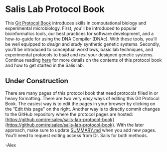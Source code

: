# Salis Lab Protocol Book

This [Git Protocol Book](https://www.gitbook.com/) introduces skills in computational biology and experimental microbiology. First, you'll be introduced to popular bioinformatics tools, our best practices for software development, and a how-to-guide for using the DNA Compiler \(DNAc\). With these tools, you'll be well equipped to _design_ and _study_ synthetic genetic systems. Secondly, you'll be introduced to conceptual workflows, basic lab techniques, and experimental protocols to _build_ and _test_ your designed genetic systems. Continue reading [here](getting-started/contents.md) for more details on the contents of this protocol book and how to get started in the Salis lab.

## Under Construction

There are many pages of this protocol book that need protocols filled in or heavy formatting. There are two very _easy_ ways of editing this Git Protocol Book. The easiest way is to edit the pages in your browser by clicking on the "Edit this page" on the right. Another way is to directly commit changes to the GitHub repository where the protocol pages are hosted: [https://github.com/reisalex/salis-lab-protocol-book](https://github.com/reisalex/salis-lab-protocol-book). With the later approach, make sure to update [SUMMARY.md](https://github.com/reisalex/salis-lab-protocol-book/tree/453898c9360786eef221e6fffd8409c03a547e50/SUMMARY.md) when you add new pages. You'll need to request editing access from Dr. Salis for both methods.

-Alex

